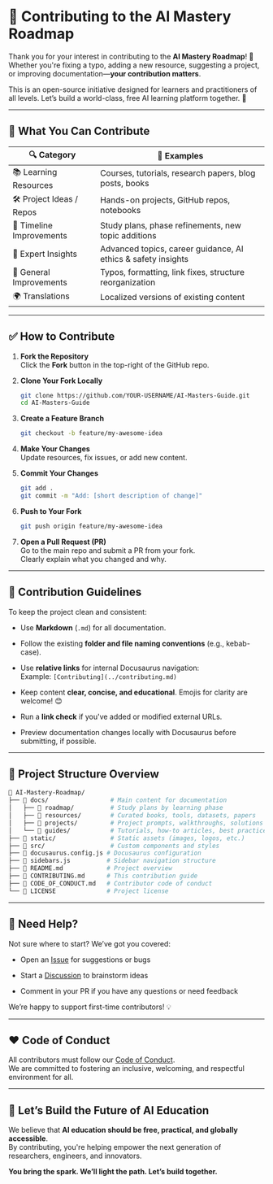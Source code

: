 # 🤝 Contributing to the AI Mastery Roadmap

Thank you for your interest in contributing to the **AI Mastery Roadmap**! 🎉  
Whether you're fixing a typo, adding a new resource, suggesting a project, or improving documentation—**your contribution matters**.

This is an open-source initiative designed for learners and practitioners of all levels. Let’s build a world-class, free AI learning platform together. 🚀

---

## 🧭 What You Can Contribute

| 🔍 Category               | 📝 Examples                                                   |
| ------------------------- | ------------------------------------------------------------- |
| 📚 Learning Resources     | Courses, tutorials, research papers, blog posts, books        |
| 🛠️ Project Ideas / Repos | Hands-on projects, GitHub repos, notebooks                    |
| 📅 Timeline Improvements  | Study plans, phase refinements, new topic additions           |
| 🧠 Expert Insights        | Advanced topics, career guidance, AI ethics & safety insights |
| 🧹 General Improvements   | Typos, formatting, link fixes, structure reorganization       |
| 🌍 Translations           | Localized versions of existing content                        |

---

## ✅ How to Contribute

1. **Fork the Repository**  
   Click the **Fork** button in the top-right of the GitHub repo.

2. **Clone Your Fork Locally**
   
   ```bash
   git clone https://github.com/YOUR-USERNAME/AI-Masters-Guide.git
   cd AI-Masters-Guide
   ```

3. **Create a Feature Branch**
   
   ```bash
   git checkout -b feature/my-awesome-idea
   ```

4. **Make Your Changes**  
   Update resources, fix issues, or add new content.

5. **Commit Your Changes**
   
   ```bash
   git add .
   git commit -m "Add: [short description of change]"
   ```

6. **Push to Your Fork**
   
   ```bash
   git push origin feature/my-awesome-idea
   ```

7. **Open a Pull Request (PR)**  
   Go to the main repo and submit a PR from your fork.  
   Clearly explain what you changed and why.

---

## 🧠 Contribution Guidelines

To keep the project clean and consistent:

- Use **Markdown** (`.md`) for all documentation.

- Follow the existing **folder and file naming conventions** (e.g., kebab-case).

- Use **relative links** for internal Docusaurus navigation:  
  Example: `[Contributing](../contributing.md)`

- Keep content **clear, concise, and educational**. Emojis for clarity are welcome! 😊

- Run a **link check** if you've added or modified external URLs.

- Preview documentation changes locally with Docusaurus before submitting, if possible.

---

## 📂 Project Structure Overview

```bash
📂 AI-Mastery-Roadmap/
├── 📂 docs/                 # Main content for documentation
│   ├── 📂 roadmap/          # Study plans by learning phase
│   ├── 📂 resources/        # Curated books, tools, datasets, papers
│   ├── 📂 projects/         # Project prompts, walkthroughs, solutions
│   └── 📂 guides/           # Tutorials, how-to articles, best practices
├── 📂 static/               # Static assets (images, logos, etc.)
├── 📂 src/                  # Custom components and styles
├── 📄 docusaurus.config.js # Docusaurus configuration
├── 📄 sidebars.js          # Sidebar navigation structure
├── 📄 README.md            # Project overview
├── 📄 CONTRIBUTING.md      # This contribution guide
├── 📄 CODE_OF_CONDUCT.md   # Contributor code of conduct
└── 📄 LICENSE              # Project license
```

---

## 📣 Need Help?

Not sure where to start? We’ve got you covered:

- Open an [Issue](https://github.com/hetfs/AI-Masters-Guide/issues) for suggestions or bugs

- Start a [Discussion](https://github.com/hetfs/AI-Masters-Guide/discussions) to brainstorm ideas

- Comment in your PR if you have any questions or need feedback

We’re happy to support first-time contributors! 💡

---

## ❤️ Code of Conduct

All contributors must follow our [Code of Conduct](https://github.com/hetfs/AI-Masters-Guide/blob/main/CODE_OF_CONDUCT.md).  
We are committed to fostering an inclusive, welcoming, and respectful environment for all.

---

## 🌟 Let’s Build the Future of AI Education

We believe that **AI education should be free, practical, and globally accessible**.  
By contributing, you're helping empower the next generation of researchers, engineers, and innovators.

**You bring the spark. We’ll light the path. Let’s build together.**
